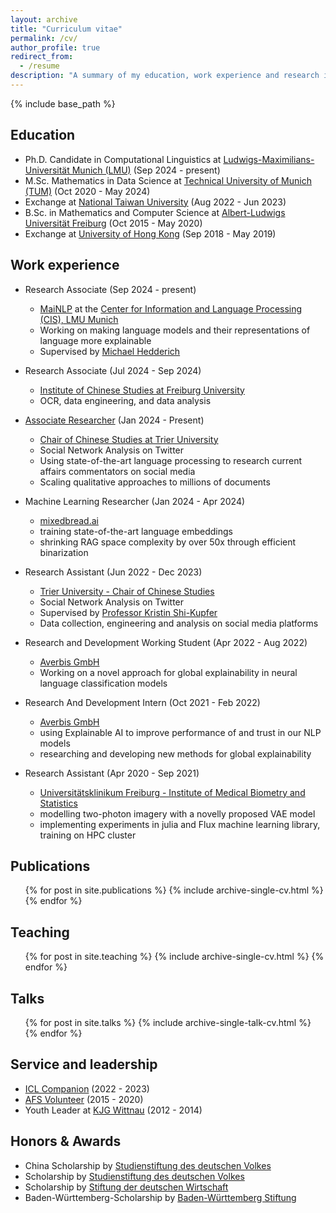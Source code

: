 ```yaml
---
layout: archive
title: "Curriculum vitae"
permalink: /cv/
author_profile: true
redirect_from:
  - /resume
description: "A summary of my education, work experience and research interests."
---
```


{% include base_path %}

Education
---
* Ph.D. Candidate in Computational Linguistics at [Ludwigs-Maximilians-Universität Munich (LMU)](https://www.lmu.de/en/) (Sep 2024 - present)
* M.Sc. Mathematics in Data Science at [Technical University of Munich (TUM)](https://www.tum.de/en/) (Oct 2020 - May 2024)
* Exchange at [National Taiwan University](https://www.ntu.edu.tw/english/) (Aug 2022 - Jun 2023)
* B.Sc. in Mathematics and Computer Science at [Albert-Ludwigs Universität Freiburg](https://uni-freiburg.de/en/) (Oct 2015 - May 2020)
* Exchange at [University of Hong Kong](https://www.hku.hk/) (Sep 2018 - May 2019)

Work experience
---

* Research Associate (Sep 2024 - present)
  * [MaiNLP](https://mainlp.github.io) at the [Center for Information and Language Processing (CIS), LMU Munich](https://www.cis.lmu.de)
  * Working on making language models and their representations of language more explainable
  * Supervised by [Michael Hedderich](https://www.michael-hedderich.de)

* Research Associate (Jul 2024 - Sep 2024)
  * [Institute of Chinese Studies at Freiburg University](https://www.sinologie.uni-freiburg.de/startseitenachr-en?set_language=en)
  * OCR, data engineering, and data analysis

* [Associate Researcher](https://www.uni-trier.de/universitaet/fachbereiche-faecher/fachbereich-ii/faecher/sinologie/studentische-mitarbeiter) (Jan 2024 - Present)
  * [Chair of Chinese Studies at Trier University](https://www.uni-trier.de/en/universitaet/fachbereiche-faecher/fachbereich-ii/faecher/chinese-studies/)
  * Social Network Analysis on Twitter
  * Using state-of-the-art language processing to research current affairs commentators on social media
  * Scaling qualitative approaches to millions of documents

* Machine Learning Researcher (Jan 2024 - Apr 2024)
  * [mixedbread.ai](https://www.mixedbread.ai/)
  * training state-of-the-art language embeddings
  * shrinking RAG space complexity by over 50x through efficient binarization

* Research Assistant (Jun 2022 - Dec 2023)
  * [Trier University - Chair of Chinese Studies](https://www.uni-trier.de/en/universitaet/fachbereiche-faecher/fachbereich-ii/faecher/chinese-studies/)
  * Social Network Analysis on Twitter
  * Supervised by [Professor Kristin Shi-Kupfer](https://www.uni-trier.de/en/universitaet/fachbereiche-faecher/fachbereich-ii/faecher/chinese-studies/profile/staff-a-z/translate-to-englisch-prof-dr-kristin-shi-kupfer)
  * Data collection, engineering and analysis on social media platforms

* Research and Development Working Student (Apr 2022 - Aug 2022)
  * [Averbis GmbH](https://averbis.com/)
  * Working on a novel approach for global explainability in neural language classification models

* Research And Development Intern (Oct 2021 - Feb 2022)
  * [Averbis GmbH](https://averbis.com/)
  * using Explainable AI to improve performance of and trust in our NLP models
  * researching and developing new methods for global explainability

* Research Assistant (Apr 2020 - Sep 2021)
  * [Universitätsklinikum Freiburg - Institute of Medical Biometry and Statistics](https://www.uniklinik-freiburg.de/imbi-en.html)
  * modelling two-photon imagery with a novelly proposed VAE model
  * implementing experiments in julia and Flux machine learning library, training on HPC cluster

Publications
---
  <ul>{% for post in site.publications %}
    {% include archive-single-cv.html %}
  {% endfor %}</ul>
  
Teaching
---
  <ul>{% for post in site.teaching %}
    {% include archive-single-cv.html %}
  {% endfor %}</ul>

Talks
---
  <ul>{% for post in site.talks %}
    {% include archive-single-talk-cv.html %}
  {% endfor %}</ul>
  
Service and leadership
---
* [ICL Companion](https://icl.tw/index/index) (2022 - 2023)
* [AFS Volunteer](https://afs.org/) (2015 - 2020)
* Youth Leader at [KJG Wittnau](https://www.instagram.com/kjgwittnau/?hl=en) (2012 - 2014)

Honors & Awards
---
* China Scholarship by [Studienstiftung des deutschen Volkes](https://www.studienstiftung.de/en/) 
* Scholarship by [Studienstiftung des deutschen Volkes](https://www.studienstiftung.de/en/)
* Scholarship by [Stiftung der deutschen Wirtschaft](https://www.sdw.org/index.html)
* Baden-Württemberg-Scholarship by [Baden-Württemberg Stiftung](https://www.bwstiftung.de/)
